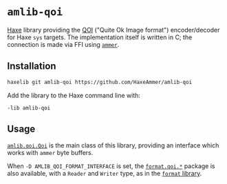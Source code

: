 # `amlib-qoi`

[Haxe](https://haxe.org/) library providing the [QOI](https://github.com/phoboslab/qoi) ("Quite Ok Image format") encoder/decoder for Haxe `sys` targets. The implementation itself is written in C; the connection is made via FFI using [`ammer`](https://github.com/Aurel300/ammer).

## Installation

<!-- This library is available on [haxelib](https://lib.haxe.org/): (not yet) haxelib install amlib-qoi -->

```bash
haxelib git amlib-qoi https://github.com/HaxeAmmer/amlib-qoi
````

Add the library to the Haxe command line with:

```hxml
-lib amlib-qoi
```

## Usage

[`amlib.qoi.Qoi`](src/amlib/qoi/Qoi.hx) is the main class of this library, providing an interface which works with `ammer` byte buffers.

When `-D AMLIB_QOI_FORMAT_INTERFACE` is set, the [`format.qoi.*`](src/format/qoi) package is also available, with a `Reader` and `Writer` type, as in the [`format` library](https://github.com/HaxeFoundation/format).
